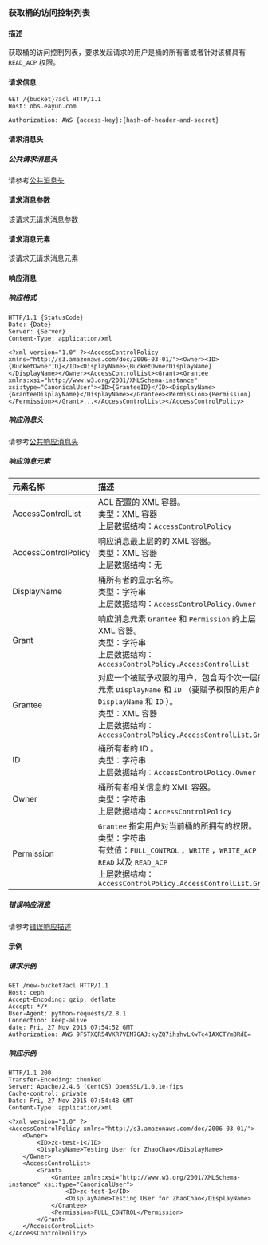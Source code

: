 ### 获取桶的访问控制列表
#### 描述
获取桶的访问控制列表，要求发起请求的用户是桶的所有者或者针对该桶具有 `READ_ACP` 权限。

#### 请求信息
```
GET /{bucket}?acl HTTP/1.1
Host: obs.eayun.com

Authorization: AWS {access-key}:{hash-of-header-and-secret}
```

#### 请求消息头
##### 公共请求消息头
请参考[公共消息头](../header.md)

#### 请求消息参数
该请求无请求消息参数

#### 请求消息元素
该请求无请求消息元素

#### 响应消息
##### 响应格式
```
HTTP/1.1 {StatusCode}
Date: {Date}
Server: {Server}
Content-Type: application/xml

<?xml version="1.0" ?><AccessControlPolicy xmlns="http://s3.amazonaws.com/doc/2006-03-01/"><Owner><ID>{BucketOwnerID}</ID><DisplayName>{BucketOwnerDisplayName}</DisplayName></Owner><AccessControlList><Grant><Grantee xmlns:xsi="http://www.w3.org/2001/XMLSchema-instance" xsi:type="CanonicalUser"><ID>{GranteeID}</ID><DisplayName>{GranteeDisplayName}</DisplayName></Grantee><Permission>{Permission}</Permission></Grant>...</AccessControlList></AccessControlPolicy>
```

##### 响应消息头
请参考[公共响应消息头](../header.md)

##### 响应消息元素
| 元素名称 | 描述 |
| :-- | :-- |
| AccessControlList | ACL 配置的 XML 容器。 <br /> 类型：XML 容器 <br /> 上层数据结构：`AccessControlPolicy` |
| AccessControlPolicy | 响应消息最上层的的 XML 容器。 <br /> 类型：XML 容器 <br /> 上层数据结构：无 |
| DisplayName | 桶所有者的显示名称。 <br /> 类型：字符串 <br /> 上层数据结构：`AccessControlPolicy.Owner` |
| Grant | 响应消息元素 `Grantee` 和 `Permission` 的上层 XML 容器。 <br /> 类型：字符串 <br /> 上层数据结构：`AccessControlPolicy.AccessControlList` |
| Grantee | 对应一个被赋予权限的用户，包含两个次一层的元素 `DisplayName` 和 `ID` （要赋予权限的用户的 `DisplayName` 和 `ID` ）。 <br /> 类型：XML 容器 <br /> 上层数据结构：`AccessControlPolicy.AccessControlList.Grant` |
| ID | 桶所有者的 ID 。 <br /> 类型：字符串 <br /> 上层数据结构：`AccessControlPolicy.Owner` |
| Owner | 桶所有者相关信息的 XML 容器。 <br /> 类型：字符串 <br /> 上层数据结构：`AccessControlPolicy` |
| Permission | `Grantee` 指定用户对当前桶的所拥有的权限。 <br /> 类型：字符串 <br /> 有效值：`FULL_CONTROL` ，`WRITE` ，`WRITE_ACP` ，`READ` 以及 `READ_ACP` <br /> 上层数据结构：`AccessControlPolicy.AccessControlList.Grant` |

##### 错误响应消息
请参考[错误响应描述](../error.md)

#### 示例
##### 请求示例
```
GET /new-bucket?acl HTTP/1.1
Host: ceph
Accept-Encoding: gzip, deflate
Accept: */*
User-Agent: python-requests/2.8.1
Connection: keep-alive
date: Fri, 27 Nov 2015 07:54:52 GMT
Authorization: AWS 9FSTXQR54VKR7VEM7GAJ:kyZQ7ihshvLKwTc4IAXCTYmBRdE=
```

##### 响应示例
```
HTTP/1.1 200
Transfer-Encoding: chunked
Server: Apache/2.4.6 (CentOS) OpenSSL/1.0.1e-fips
Cache-control: private
Date: Fri, 27 Nov 2015 07:54:48 GMT
Content-Type: application/xml

<?xml version="1.0" ?>
<AccessControlPolicy xmlns="http://s3.amazonaws.com/doc/2006-03-01/">
    <Owner>
        <ID>zc-test-1</ID>
        <DisplayName>Testing User for ZhaoChao</DisplayName>
    </Owner>
    <AccessControlList>
        <Grant>
            <Grantee xmlns:xsi="http://www.w3.org/2001/XMLSchema-instance" xsi:type="CanonicalUser">
                <ID>zc-test-1</ID>
                <DisplayName>Testing User for ZhaoChao</DisplayName>
            </Grantee>
            <Permission>FULL_CONTROL</Permission>
        </Grant>
    </AccessControlList>
</AccessControlPolicy>
```
